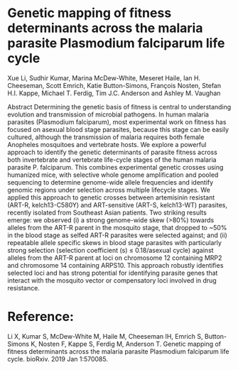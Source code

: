 # Genetic mapping of fitness determinants across the malaria parasite Plasmodium falciparum life cycle

Xue Li, Sudhir Kumar, Marina McDew-White, Meseret Haile, Ian H. Cheeseman, Scott Emrich, Katie Button-Simons, François Nosten, Stefan H.I. Kappe, Michael T. Ferdig, Tim J.C. Anderson and Ashley M. Vaughan

Abstract
Determining the genetic basis of fitness is central to understanding evolution and transmission of microbial pathogens. In human malaria parasites (Plasmodium falciparum), most experimental work on fitness has focused on asexual blood stage parasites, because this stage can be easily cultured, although the transmission of malaria requires both female Anopheles mosquitoes and vertebrate hosts. We explore a powerful approach to identify the genetic determinants of parasite fitness across both invertebrate and vertebrate life-cycle stages of the human malaria parasite P. falciparum. This combines experimental genetic crosses using humanized mice, with selective whole genome amplification and pooled sequencing to determine genome-wide allele frequencies and identify genomic regions under selection across multiple lifecycle stages. We applied this approach to genetic crosses between artemisinin resistant (ART-R, kelch13-C580Y) and ART-sensitive (ART-S, kelch13-WT) parasites, recently isolated from Southeast Asian patients. Two striking results emerge: we observed (i) a strong genome-wide skew (>80%) towards alleles from the ART-R parent in the mosquito stage, that dropped to ~50% in the blood stage as selfed ART-R parasites were selected against; and (ii) repeatable allele specific skews in blood stage parasites with particularly strong selection (selection coefficient (s) ≤ 0.18/asexual cycle) against alleles from the ART-R parent at loci on chromosome 12 containing MRP2 and chromosome 14 containing ARPS10. This approach robustly identifies selected loci and has strong potential for identifying parasite genes that interact with the mosquito vector or compensatory loci involved in drug resistance.

# Reference: 
Li X, Kumar S, McDew-White M, Haile M, Cheeseman IH, Emrich S, Button-Simons K, Nosten F, Kappe S, Ferdig M, Anderson T. Genetic mapping of fitness determinants across the malaria parasite Plasmodium falciparum life cycle. bioRxiv. 2019 Jan 1:570085.
